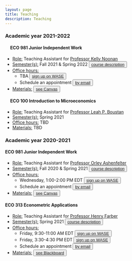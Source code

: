 ```yaml
---
layout: page
title: Teaching
description: Teaching
---
```


### Academic year 2021-2022

#### &nbsp;&nbsp;&nbsp;&nbsp; ECO 981 Junior Independent Work
* <u>Role:</u> Teaching Assistant for <a href="https://economics.princeton.edu/people/">Professor Kelly Noonan</a>
* <u>Semester(s):</u> Fall 2021 & Spring 2022 <button type="button" class="btn btn-xs btn-default"><a href="https://economics.princeton.edu/undergraduate-program/independent-work/junior-independent-work/">course description</a></button>
* <u>Office hours:</u> 
  - TBA <button type="button" class="btn btn-xs btn-default"><a href="https://wase.princeton.edu">sign up on WASE</a></button>
  - Schedule an appointment <button type="button" class="btn btn-xs btn-default"><a href="mailto:christine.cai@princeton.edu">by email</a></button>
* <u>Materials:</u> <button type="button" class="btn btn-xs btn-default"><a href="https://princeton.instructure.com/courses/5014">see Canvas</a></button>
  
#### &nbsp;&nbsp;&nbsp;&nbsp; ECO 100 Introduction to Microeconomics
* <u>Role:</u> Teaching Assistant for <a href="https://scholar.princeton.edu/lboustan/home">Professor Leah P. Boustan</a>
* <u>Semester(s):</u> Spring 2021
* <u>Office hours:</u> TBD
* <u>Materials:</u> TBD


### Academic year 2020-2021

#### ECO 981 Junior Independent Work
* <u>Role:</u> Teaching Assistant for <a href="https://irs.princeton.edu/people/orley-c-ashenfelter">Professor Orley Ashenfelter</a>
* <u>Semester(s):</u> Fall 2020 & Spring 2021 <button type="button" class="btn btn-xs btn-default"><a href="https://economics.princeton.edu/undergraduate-program/independent-work/junior-independent-work/">course description</a></button>
* <u>Office hours:</u> 
  - Wednesday, 1:00-2:00 PM EDT <button type="button" class="btn btn-xs btn-default"><a href="https://wase.princeton.edu">sign up on WASE</a></button>
  - Schedule an appointment <button type="button" class="btn btn-xs btn-default"><a href="mailto:christine.cai@princeton.edu">by email</a></button>
* <u>Materials:</u> <button type="button" class="btn btn-xs btn-default"><a href="https://princeton.instructure.com/groups/1110/pages">see Canvas</a></button>

#### ECO 313 Econometric Applications
* <u>Role:</u> Teaching Assistant for <a href="https://irs.princeton.edu/people/henry-farber">Professor Henry Farber</a>
* <u>Semester(s):</u> Spring 2021 <button type="button" class="btn btn-xs btn-default"><a href="https://registrar.princeton.edu/course-offerings/course-details?term=1214&courseid=001395">course description</a></button>
* <u>Office hours:</u>
  - Friday, 9:30-11:00 AM EDT <button type="button" class="btn btn-xs btn-default"><a href="https://wase.princeton.edu">sign up on WASE</a></button>
  - Friday, 3:30-4:30 PM EDT <button type="button" class="btn btn-xs btn-default"><a href="https://wase.princeton.edu">sign up on WASE</a></button>
  - Schedule an appointment <button type="button" class="btn btn-xs btn-default"><a href="mailto:christine.cai@princeton.edu">by email</a></button>
* <u>Materials:</u> <button type="button" class="btn btn-xs btn-default"><a href="https://blackboard.princeton.edu">see Blackboard</a></button>
